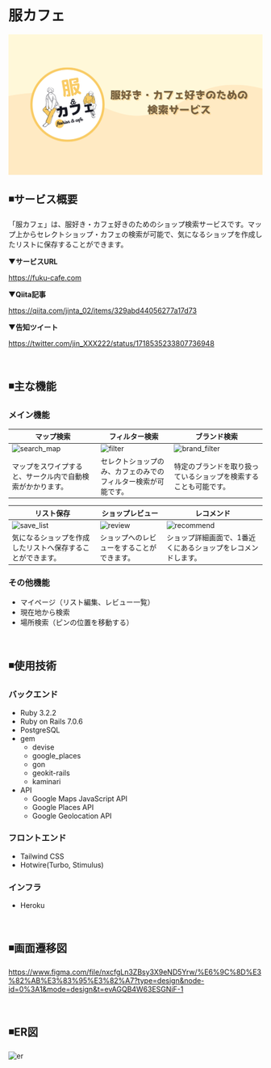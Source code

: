 # 服カフェ
<img src="app/assets/images/ogp1.png">

## ◾サービス概要
「服カフェ」は、服好き・カフェ好きのためのショップ検索サービスです。マップ上からセレクトショップ・カフェの検索が可能で、気になるショップを作成したリストに保存することができます。

▼**サービスURL**

https://fuku-cafe.com

▼**Qiita記事**

https://qiita.com/jinta_02/items/329abd44056277a17d73

▼**告知ツイート**

https://twitter.com/jin_XXX222/status/1718535233807736948

<br>

## ◾主な機能

### メイン機能
|マップ検索|フィルター検索|ブランド検索|
|--------|----------|---------|
|![search_map](https://github.com/jinta-shimo02/fuku_cafe/assets/100778581/6ad4017e-0bad-4afc-98bb-fb0d83008782)|![filter](https://github.com/jinta-shimo02/fuku_cafe/assets/100778581/a395f6f7-95e9-4db9-9615-04cf7567a99e)|![brand_filter](https://github.com/jinta-shimo02/fuku_cafe/assets/100778581/73a7fe89-775f-44ba-b253-b8a7c9300195)|
|マップをスワイプすると、サークル内で自動検索がかかります。|セレクトショップのみ、カフェのみでのフィルター検索が可能です。|特定のブランドを取り扱っているショップを検索することも可能です。|

|リスト保存|ショップレビュー|レコメンド|
|-------|-----------|------|
|![save_list](https://github.com/jinta-shimo02/fuku_cafe/assets/100778581/8363ed39-0d00-4343-ada8-004f91d4d5b6)|![review](https://github.com/jinta-shimo02/fuku_cafe/assets/100778581/8ac44c0b-d8b3-4455-a793-ea9791c94031)|![recommend](https://github.com/jinta-shimo02/fuku_cafe/assets/100778581/2d1eaffa-5687-4ccc-9e25-4643ee6edf02)|
|気になるショップを作成したリストへ保存することができます。|ショップへのレビューをすることができます。|ショップ詳細画面で、1番近くにあるショップをレコメンドします。|

### その他機能
- マイページ（リスト編集、レビュー一覧）
- 現在地から検索
- 場所検索（ピンの位置を移動する） 

<br>

## ◾使用技術
### バックエンド
- Ruby 3.2.2
- Ruby on Rails 7.0.6
- PostgreSQL
- gem
  - devise
  - google_places
  - gon
  - geokit-rails
  - kaminari
- API
  - Google Maps JavaScript API
  - Google Places API
  - Google Geolocation API

### フロントエンド
- Tailwind CSS
- Hotwire(Turbo, Stimulus)

### インフラ
- Heroku

<br>

## ◾画面遷移図
https://www.figma.com/file/nxcfgLn3ZBsy3X9eND5Yrw/%E6%9C%8D%E3%82%AB%E3%83%95%E3%82%A7?type=design&node-id=0%3A1&mode=design&t=evAGQB4W63ESGNiF-1

<br>

## ◾ER図
<img width="684" alt="er" src="https://github.com/jinta-shimo02/fuku_cafe/assets/100778581/cbef8361-49bd-43cd-8e09-da489fb99e2d">

<br>
